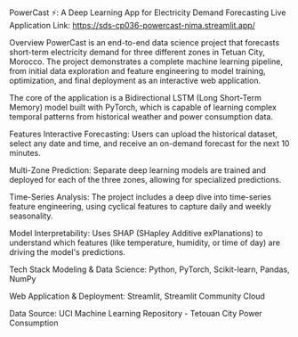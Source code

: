 PowerCast ⚡: A Deep Learning App for Electricity Demand Forecasting
Live Application Link: https://sds-cp036-powercast-nima.streamlit.app/

Overview
PowerCast is an end-to-end data science project that forecasts short-term electricity demand for three different zones in Tetuan City, Morocco. The project demonstrates a complete machine learning pipeline, from initial data exploration and feature engineering to model training, optimization, and final deployment as an interactive web application.

The core of the application is a Bidirectional LSTM (Long Short-Term Memory) model built with PyTorch, which is capable of learning complex temporal patterns from historical weather and power consumption data.

Features
Interactive Forecasting: Users can upload the historical dataset, select any date and time, and receive an on-demand forecast for the next 10 minutes.

Multi-Zone Prediction: Separate deep learning models are trained and deployed for each of the three zones, allowing for specialized predictions.

Time-Series Analysis: The project includes a deep dive into time-series feature engineering, using cyclical features to capture daily and weekly seasonality.

Model Interpretability: Uses SHAP (SHapley Additive exPlanations) to understand which features (like temperature, humidity, or time of day) are driving the model's predictions.

Tech Stack
Modeling & Data Science: Python, PyTorch, Scikit-learn, Pandas, NumPy

Web Application & Deployment: Streamlit, Streamlit Community Cloud

Data Source: UCI Machine Learning Repository - Tetouan City Power Consumption
